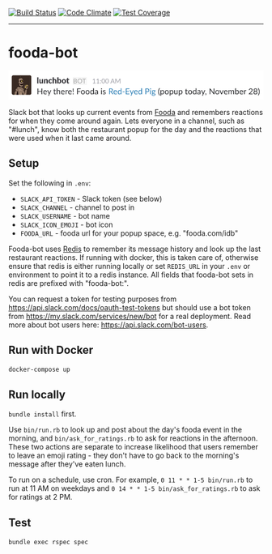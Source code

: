 [![Build Status](https://travis-ci.org/dpca/slack-fooda-bot.svg?branch=master)](https://travis-ci.org/dpca/slack-fooda-bot)
[![Code Climate](https://codeclimate.com/github/dpca/slack-fooda-bot/badges/gpa.svg)](https://codeclimate.com/github/dpca/slack-fooda-bot)
[![Test Coverage](https://codeclimate.com/github/dpca/slack-fooda-bot/badges/coverage.svg)](https://codeclimate.com/github/dpca/slack-fooda-bot/coverage)

* * *

# fooda-bot

![Lunch bot](/images/lunchbot.png)

Slack bot that looks up current events from [Fooda](https://www.fooda.com/) and
remembers reactions for when they come around again. Lets everyone in a
channel, such as "#lunch", know both the restaurant popup for the day and the
reactions that were used when it last came around.

## Setup

Set the following in `.env`:

* `SLACK_API_TOKEN` - Slack token (see below)
* `SLACK_CHANNEL` - channel to post in
* `SLACK_USERNAME` - bot name
* `SLACK_ICON_EMOJI` - bot icon
* `FOODA_URL` - fooda url for your popup space, e.g. "fooda.com/idb"

Fooda-bot uses [Redis](http://redis.io/) to remember its message history and
look up the last restaurant reactions. If running with docker, this is taken
care of, otherwise ensure that redis is either running locally or set
`REDIS_URL` in your `.env` or environment to point it to a redis instance. All
fields that fooda-bot sets in redis are prefixed with "fooda-bot:".

You can request a token for testing purposes from
https://api.slack.com/docs/oauth-test-tokens but should use a bot token from
https://my.slack.com/services/new/bot for a real deployment. Read more about
bot users here: https://api.slack.com/bot-users.

## Run with Docker

```
docker-compose up
```

## Run locally

`bundle install` first.

Use `bin/run.rb` to look up and post about the day's fooda event in the
morning, and `bin/ask_for_ratings.rb` to ask for reactions in the afternoon.
These two actions are separate to increase likelihood that users remember to
leave an emoji rating - they don't have to go back to the morning's message
after they've eaten lunch.

To run on a schedule, use cron. For example, `0 11 * * 1-5 bin/run.rb` to run
at 11 AM on weekdays and `0 14 * * 1-5 bin/ask_for_ratings.rb` to ask for
ratings at 2 PM.

## Test

```
bundle exec rspec spec
```

